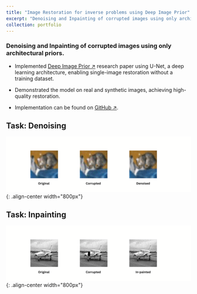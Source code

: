 ```yaml
---
title: "Image Restoration for inverse problems using Deep Image Prior"
excerpt: "Denoising and Inpainting of corrupted images using only architectural priors. <br/><img src='/images/restoration_img_2.png' width='700'>"
collection: portfolio
---
```


<!-- This is an item in your portfolio. It can be have images or nice text. If you name the file .md, it will be parsed as markdown. If you name the file .html, it will be parsed as HTML.  -->

### Denoising and Inpainting of corrupted images using only architectural priors.

-  Implemented [Deep Image Prior ↗](https://arxiv.org/abs/1711.10925) research paper using U-Net, a deep learning architecture, enabling single-image restoration without a training dataset.

- Demonstrated the model on real and synthetic images, achieving high-quality restoration.

- Implementation can be found on [GitHub ↗](https://github.com/Amann09/U_Net_Arch_Deep_Image_Prior).


## Task: Denoising
![Denosing](/images/restoration_img_1.png){: .align-center width="800px"}
## Task: Inpainting

![Inpainting](/images/restoration_img_2.png){: .align-center width="800px"}
